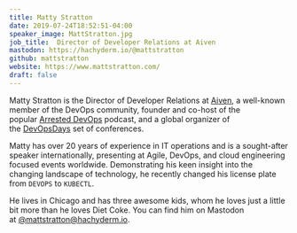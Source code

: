 ```yaml
---
title: Matty Stratton
date: 2019-07-24T18:52:51-04:00
speaker_image: MattStratton.jpg
job_title:  Director of Developer Relations at Aiven
mastodon: https://hachyderm.io/@mattstratton
github: mattstratton
website: https://www.mattstratton.com/
draft: false
---
```


Matty Stratton is the Director of Developer Relations at [Aiven](https://aiven.io/), a well-known member of the DevOps community, founder and co-host of the popular [Arrested DevOps](https://www.arresteddevops.com/) podcast, and a global organizer of the [DevOpsDays](https://www.devopsdays.org/) set of conferences.

Matty has over 20 years of experience in IT operations and is a sought-after speaker internationally, presenting at Agile, DevOps, and cloud engineering focused events worldwide. Demonstrating his keen insight into the changing landscape of technology, he recently changed his license plate from `DEVOPS` to `KUBECTL`.

He lives in Chicago and has three awesome kids, whom he loves just a little bit more than he loves Diet Coke. You can find him on Mastodon at [@mattstratton@hachyderm.io](https://hachyderm.io/@mattstratton).